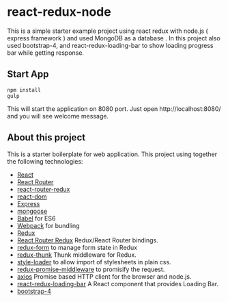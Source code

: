 # react-redux-node
This is a simple starter example project using react redux with node.js ( express framework ) and used MongoDB as a database .
In this project also used bootstrap-4, and react-redux-loading-bar to show loading progress bar while getting response.

## Start App

    npm install
    gulp

This will start the application on 8080 port. Just open http://localhost:8080/ and you will see welcome message.

## About this project

This is a starter boilerplate for web application. This project using together the following technologies:

* [React](https://github.com/facebook/react)
* [React Router](https://github.com/rackt/react-router)
* [react-router-redux](https://github.com/reactjs/react-router-redux)
* [react-dom](https://github.com/facebook/react/tree/master/packages/react-dom)
* [Express](http://expressjs.com)
* [mongoose](https://github.com/Automattic/mongoose)
* [Babel](http://babeljs.io) for ES6
* [Webpack](http://webpack.github.io) for bundling
* [Redux](https://github.com/rackt/redux)
* [React Router Redux](https://github.com/reactjs/react-router-redux) Redux/React Router bindings.
* [redux-form](https://github.com/erikras/redux-form) to manage form state in Redux
* [redux-thunk](https://github.com/gaearon/redux-thunk) Thunk middleware for Redux.
* [style-loader](https://github.com/webpack/style-loader) to allow import of stylesheets in plain css.
* [redux-promise-middleware](https://github.com/pburtchaell/redux-promise-middleware) to promisify the request.
* [axios](https://github.com/axios/axios) Promise based HTTP client for the browser and node.js.
* [react-redux-loading-bar](https://github.com/mironov/react-redux-loading-bar) A React component that provides Loading Bar.
* [bootstrap-4](https://github.com/twbs/bootstrap)
